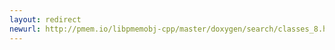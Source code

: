 ```yaml
---
layout: redirect
newurl: http://pmem.io/libpmemobj-cpp/master/doxygen/search/classes_8.html
---
```

